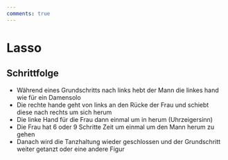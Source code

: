 ```yaml
---
comments: true
---
```

# Lasso

## Schrittfolge

- Während eines Grundschritts nach links hebt der Mann die linkes hand wie für ein Damensolo
- Die rechte hande geht von links an den Rücke der Frau und schiebt diese nach rechts um sich herum
- Die linke Hand für die Frau dann einmal um in herum (Uhrzeigersinn)
- Die Frau hat 6 oder 9 Schritte Zeit um einmal um den Mann herum zu gehen
- Danach wird die Tanzhaltung wieder geschlossen und der Grundschritt weiter getanzt oder eine andere Figur
